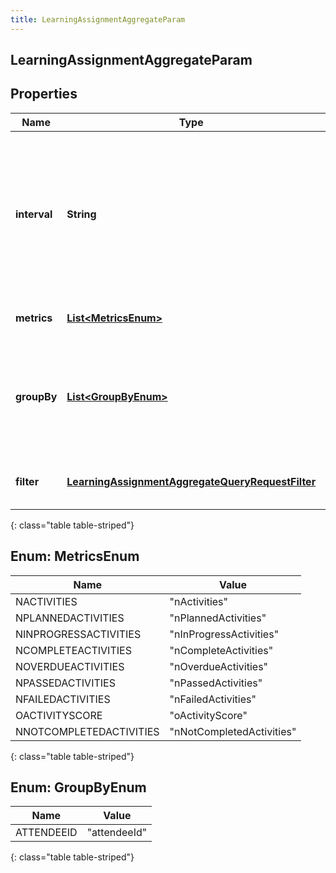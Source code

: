 ```yaml
---
title: LearningAssignmentAggregateParam
---
```


## LearningAssignmentAggregateParam

## Properties

| Name         | Type                                                                                                                       | Description                                                                                                                                                                                                                                                                    | Notes      |
| ------------ | -------------------------------------------------------------------------------------------------------------------------- | ------------------------------------------------------------------------------------------------------------------------------------------------------------------------------------------------------------------------------------------------------------------------------ | ---------- |
| **interval** | <!----><!---->**String**<!---->                                                                                            | Specifies the range of due dates to be used for filtering. Milliseconds will be truncated. A maximum of 1 year can be specified in the range. End date is not inclusive. Intervals are represented as an ISO-8601 string. For example: YYYY-MM-DDThh:mm:ss/YYYY-MM-DDThh:mm:ss |            |
| **metrics**  | <!---->[**List&lt;MetricsEnum&gt;**](#MetricsEnum)<!---->                                                                  | The list of metrics to be returned. If omitted, all metrics are returned.                                                                                                                                                                                                      | [optional] |
| **groupBy**  | <!---->[**List&lt;GroupByEnum&gt;**](#GroupByEnum)<!---->                                                                  | Specifies if the aggregated data is combined into a single set of metrics (groupBy is empty or not specified), or contains an element per attendeeId (groupBy is \&quot;attendeeId\&quot;)                                                                                     | [optional] |
| **filter**   | <!----><!---->[**LearningAssignmentAggregateQueryRequestFilter**](LearningAssignmentAggregateQueryRequestFilter.md)<!----> | The filter applied to the data. This is ANDed with the interval parameter.                                                                                                                                                                                                     |            |

{: class="table table-striped"}

<a name="MetricsEnum"></a>

## Enum: MetricsEnum

| Name                    | Value                               |
| ----------------------- | ----------------------------------- |
| NACTIVITIES             | &quot;nActivities&quot;             |
| NPLANNEDACTIVITIES      | &quot;nPlannedActivities&quot;      |
| NINPROGRESSACTIVITIES   | &quot;nInProgressActivities&quot;   |
| NCOMPLETEACTIVITIES     | &quot;nCompleteActivities&quot;     |
| NOVERDUEACTIVITIES      | &quot;nOverdueActivities&quot;      |
| NPASSEDACTIVITIES       | &quot;nPassedActivities&quot;       |
| NFAILEDACTIVITIES       | &quot;nFailedActivities&quot;       |
| OACTIVITYSCORE          | &quot;oActivityScore&quot;          |
| NNOTCOMPLETEDACTIVITIES | &quot;nNotCompletedActivities&quot; |

{: class="table table-striped"}

<a name="GroupByEnum"></a>

## Enum: GroupByEnum

| Name       | Value                  |
| ---------- | ---------------------- |
| ATTENDEEID | &quot;attendeeId&quot; |

{: class="table table-striped"}

